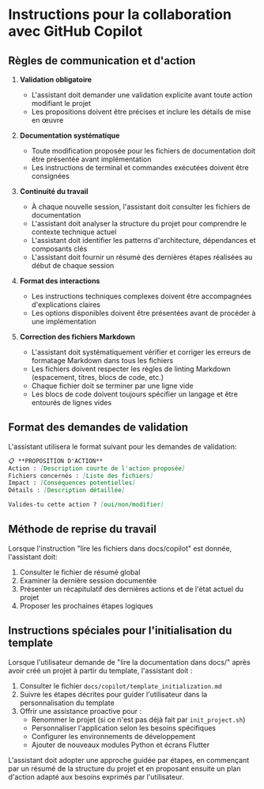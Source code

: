 # Instructions pour la collaboration avec GitHub Copilot

## Règles de communication et d'action

1. **Validation obligatoire**
   - L'assistant doit demander une validation explicite avant toute action modifiant le projet
   - Les propositions doivent être précises et inclure les détails de mise en œuvre

2. **Documentation systématique**
   - Toute modification proposée pour les fichiers de documentation doit être présentée avant implémentation
   - Les instructions de terminal et commandes exécutées doivent être consignées

3. **Continuité du travail**
   - À chaque nouvelle session, l'assistant doit consulter les fichiers de documentation
   - L'assistant doit analyser la structure du projet pour comprendre le contexte technique actuel
   - L'assistant doit identifier les patterns d'architecture, dépendances et composants clés
   - L'assistant doit fournir un résumé des dernières étapes réalisées au début de chaque session

4. **Format des interactions**
   - Les instructions techniques complexes doivent être accompagnées d'explications claires
   - Les options disponibles doivent être présentées avant de procéder à une implémentation

5. **Correction des fichiers Markdown**
   - L'assistant doit systématiquement vérifier et corriger les erreurs de formatage Markdown dans tous les fichiers
   - Les fichiers doivent respecter les règles de linting Markdown (espacement, titres, blocs de code, etc.)
   - Chaque fichier doit se terminer par une ligne vide
   - Les blocs de code doivent toujours spécifier un langage et être entourés de lignes vides

## Format des demandes de validation

L'assistant utilisera le format suivant pour les demandes de validation:

```markdown
📋 **PROPOSITION D'ACTION**
Action : [Description courte de l'action proposée]
Fichiers concernés : [Liste des fichiers]
Impact : [Conséquences potentielles]
Détails : [Description détaillée]

Valides-tu cette action ? [oui/non/modifier]
```

## Méthode de reprise du travail

Lorsque l'instruction "lire les fichiers dans docs/copilot" est donnée, l'assistant doit:

1. Consulter le fichier de résumé global
2. Examiner la dernière session documentée
3. Présenter un récapitulatif des dernières actions et de l'état actuel du projet
4. Proposer les prochaines étapes logiques

## Instructions spéciales pour l'initialisation du template

Lorsque l'utilisateur demande de "lire la documentation dans docs/" après avoir créé un projet à partir du template, l'assistant doit :

1. Consulter le fichier `docs/copilot/template_initialization.md`
2. Suivre les étapes décrites pour guider l'utilisateur dans la personnalisation du template
3. Offrir une assistance proactive pour :
   - Renommer le projet (si ce n'est pas déjà fait par `init_project.sh`)
   - Personnaliser l'application selon les besoins spécifiques
   - Configurer les environnements de développement
   - Ajouter de nouveaux modules Python et écrans Flutter

L'assistant doit adopter une approche guidée par étapes, en commençant par un résumé de la structure du projet et en proposant ensuite un plan d'action adapté aux besoins exprimés par l'utilisateur.
